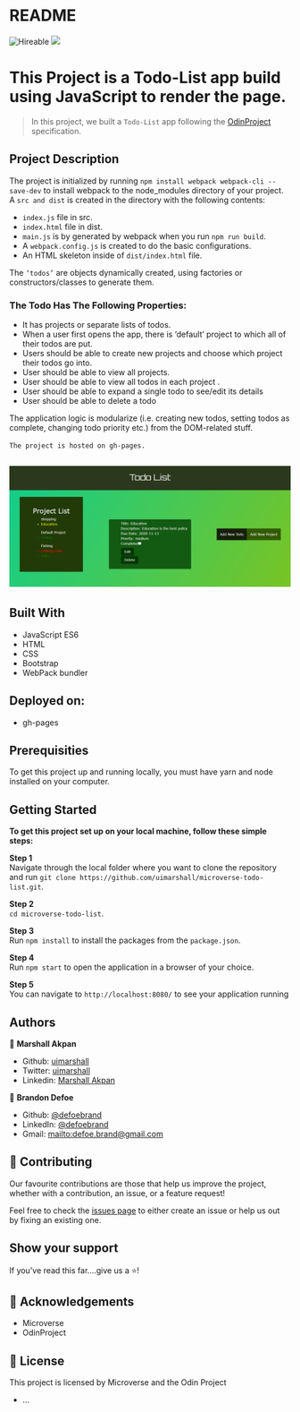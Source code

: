 # README

![Hireable](https://img.shields.io/badge/Hireable-yes-success) ![](https://img.shields.io/badge/-Microverse%20projects-blueviolet)

# This Project is a Todo-List app build using JavaScript to render the page.


> In this project, we built a `Todo-List` app following the [OdinProject](https://www.theodinproject.com/courses/javascript/lessons/todo-list) specification.<br>


## Project Description

The project is initialized by running `npm install webpack webpack-cli --save-dev` to install webpack to the node_modules directory of your project.
A `src and dist` is created in the directory with the following contents:
- `index.js` file in src.
- `index.html` file in dist. 
- `main.js` is by generated by webpack when you run `npm run build`.
- A `webpack.config.js` is created to do the basic configurations.
- An HTML skeleton inside of `dist/index.html` file.


The `‘todos’` are objects dynamically created, using factories or constructors/classes to generate them.

### The Todo Has The Following Properties:

- It has projects or separate lists of todos. 
- When a user first opens the app, there is ‘default’ project to which all of their todos are put.  
- Users should be able to create new projects and choose which project their todos go into.
- User should be able to view all projects.
- User should be able to view all todos in each project .
- User should be able to expand a single todo to see/edit its details
- User should be able to delete a todo

The application logic is modularize (i.e. creating new todos, setting todos as complete, changing todo priority etc.) from the DOM-related stuff.



`The project is hosted on gh-pages.`


## ![screenshot](src/assets/Todo-list.png)


## Built With

- JavaScript ES6
- HTML
- CSS
- Bootstrap
- WebPack bundler


## Deployed on:

- gh-pages

## Prerequisities

To get this project up and running locally, you must have  yarn and node installed on your computer.

## Getting Started

**To get this project set up on your local machine, follow these simple steps:**

**Step 1**<br>
Navigate through the local folder where you want to clone the repository and run
`git clone https://github.com/uimarshall/microverse-todo-list.git`.<br>

**Step 2**<br>
`cd microverse-todo-list`.<br>

**Step 3**<br>
Run `npm install` to install the packages from the `package.json`.<br>

**Step 4**<br>
Run `npm start` to open the application in a browser of your choice.<br>

**Step 5**<br>
You can navigate to `http://localhost:8080/` to see your application running<br>

## Authors

👤 **Marshall Akpan**

- Github: [uimarshall](https://github.com/uimarshall)
- Twitter: [uimarshall](https://twitter.com/uimarshall)
- Linkedin: [Marshall Akpan](https://www.linkedin.com/in/marshall-akpan-19745526/)


👤 **Brandon Defoe**

-   Github: [@defoebrand](https://github.com/defoebrand)
-   LinkedIn: [@defoebrand](https://www.linkedin.com/in/defoebrand/)
-   Gmail: <mailto:defoe.brand@gmail.com>


## 🤝 Contributing

Our favourite contributions are those that help us improve the project, whether with a contribution, an issue, or a feature request!

Feel free to check the [issues page](https://github.com/uimarshall/microverse-todo-list/issues) to either create an issue or help us out by fixing an existing one.

## Show your support

If you've read this far....give us a ⭐️!

## :clap: Acknowledgements

- Microverse
- OdinProject



## 📝 License

This project is licensed by Microverse and the Odin Project

- ...
